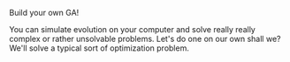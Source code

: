 Build your own GA!

You can simulate evolution on your computer and solve really really complex or rather unsolvable problems. Let's do one on our own shall we?
We'll solve a typical sort of optimization problem.

